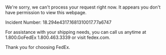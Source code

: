  	


 	

We're sorry, we can't process your request right now. It appears you don't have permission to view this webpage.


Incident Number: 18.294e4317.1681310017.77a6747





For assistance with your shipping needs, you can call us anytime at 1.800.GoFedEx 1.800.463.3339 or visit fedex.com.




Thank you for choosing FedEx.